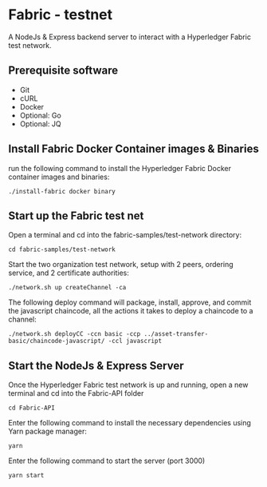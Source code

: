 # Fabric - testnet

A NodeJs & Express backend server to interact with a Hyperledger Fabric test network.

## Prerequisite software

- Git
- cURL
- Docker
- Optional: Go
- Optional: JQ

## Install Fabric Docker Container images & Binaries

run the following command to install the Hyperledger Fabric Docker container images and binaries:

`./install-fabric docker binary`

## Start up the Fabric test net

Open a terminal and cd into the fabric-samples/test-network directory:

`cd fabric-samples/test-network`

Start the two organization test network, setup with 2 peers, ordering service, and 2 certificate authorities:

`./network.sh up createChannel -ca`

The following deploy command will package, install, approve, and commit the javascript chaincode, all the actions it takes to deploy a chaincode to a channel:

`./network.sh deployCC -ccn basic -ccp ../asset-transfer-basic/chaincode-javascript/ -ccl javascript`

## Start the NodeJs & Express Server

Once the Hyperledger Fabric test network is up and running, open a new terminal and cd into the Fabric-API folder

`cd Fabric-API`

Enter the following command to install the necessary dependencies using Yarn package manager:

`yarn`

Enter the following command to start the server (port 3000)

`yarn start`
